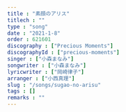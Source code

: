 ```yaml
---
title : "素顔のアリス"
titlech : ""
type : "song"
date : "2021-1-8"
order : 621601
discography : ["Precious Moments"]
discographyId : ["precious-moments"]
singer : ["小森まなみ"]
songwriter : ["小森まなみ"]
lyricwriter : ["岡崎律子"]
arranger : ["小西真理"]
slug : "/songs/sugao-no-arisu"
tags : []
remarks : ""
---
```


